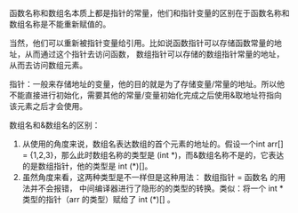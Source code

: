 函数名称和数组名本质上都是指针的常量，他们和指针变量的区别在于函数名称和数组名称是不能重新赋值的。

当然，他们可以重新被指针变量给引用。比如说函数指针可以存储函数常量的地址，从而通过这个指针去访问函数，
数组指针可以存储的数组指针常量的地址，从而去访问数组元素。

指针：一般来存储地址的变量，他的目的就是为了存储变量/常量的地址。所以他不能直接进行初始化，需要其他的常量/变量初始化完成之后使用&取地址符指向该元素之后才会使用。

数组名和&数组名的区别：
1. 从使用的角度来说，数组名表达数组的首个元素的地址的。假设一个int arr[] = {1,2,3}，那么此时数组名称的类型是 (int *)，而&数组名称不是的，它表达的是数组指针，他的类型是 int (\*\)[]。
2. 虽然角度来看，这两种类型是不一样但是这种用法： 数组指针 = 函数名 的用法并不会报错， 中间编译器进行了隐形的的类型的转换。类似：将一个 int * 类型的指针（arr 的类型）赋给了 int (*)[] 。